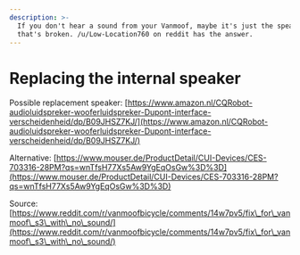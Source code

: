 ```yaml
---
description: >-
  If you don't hear a sound from your Vanmoof, maybe it's just the speaker
  that's broken. /u/Low-Location760 on reddit has the answer.
---
```


# Replacing the internal speaker

Possible replacement speaker: [https://www.amazon.nl/CQRobot-audioluidspreker-wooferluidspreker-Dupont-interface-verscheidenheid/dp/B09JHSZ7KJ/](https://www.amazon.nl/CQRobot-audioluidspreker-wooferluidspreker-Dupont-interface-verscheidenheid/dp/B09JHSZ7KJ/)

Alternative: [https://www.mouser.de/ProductDetail/CUI-Devices/CES-703316-28PM?qs=wnTfsH77Xs5Aw9YgEqOsGw%3D%3D](https://www.mouser.de/ProductDetail/CUI-Devices/CES-703316-28PM?qs=wnTfsH77Xs5Aw9YgEqOsGw%3D%3D)

Source: [https://www.reddit.com/r/vanmoofbicycle/comments/14w7pv5/fix\_for\_vanmoof\_s3\_with\_no\_sound/](https://www.reddit.com/r/vanmoofbicycle/comments/14w7pv5/fix\_for\_vanmoof\_s3\_with\_no\_sound/)

